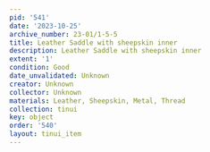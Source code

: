 ```yaml
---
pid: '541'
date: '2023-10-25'
archive_number: 23-01/1-5-5
title: Leather Saddle with sheepskin inner
description: Leather Saddle with sheepskin inner
extent: '1'
condition: Good
date_unvalidated: Unknown
creator: Unknown
collector: Unknown
materials: Leather, Sheepskin, Metal, Thread
collection: tinui
key: object
order: '540'
layout: tinui_item
---
```

